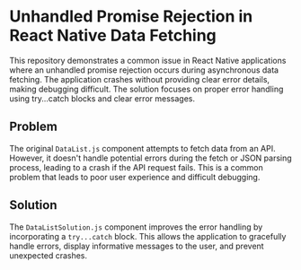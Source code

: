 # Unhandled Promise Rejection in React Native Data Fetching

This repository demonstrates a common issue in React Native applications where an unhandled promise rejection occurs during asynchronous data fetching.  The application crashes without providing clear error details, making debugging difficult. The solution focuses on proper error handling using try...catch blocks and clear error messages.

## Problem

The original `DataList.js` component attempts to fetch data from an API. However, it doesn't handle potential errors during the fetch or JSON parsing process, leading to a crash if the API request fails.  This is a common problem that leads to poor user experience and difficult debugging.

## Solution

The `DataListSolution.js` component improves the error handling by incorporating a `try...catch` block. This allows the application to gracefully handle errors, display informative messages to the user, and prevent unexpected crashes.